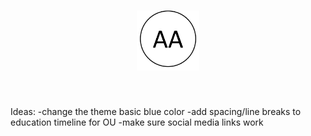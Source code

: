 <h1 align="center">
<a href="https://arshaali.github.io/">
<img width=100 src="assets/logo.png"/>
</a>
</h1><br>



Ideas:
-change the theme basic blue color
-add spacing/line breaks to education timeline for OU
-make sure social media links work
